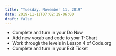 ```yaml
---
title: "Tuesday, November 11, 2019"
date: 2019-11-12T07:02:19-06:00
draft: false
---
```


- Complete and turn in your Do Now
- Add new vocab and code to your T-Chart
- Work through the levels in Lesson 4 of Code.org
- Complete and turn in your Exit Ticket